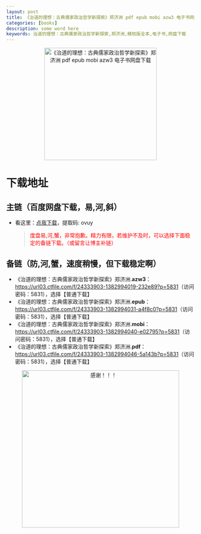 ```yaml
---
layout: post
title: 《治道的理想：古典儒家政治哲学新探索》郑济洲 pdf epub mobi azw3 电子书网盘下载
categories: [books]
description: some word here
keywords: 治道的理想：古典儒家政治哲学新探索,郑济洲,精校版全本,电子书,网盘下载
---
```


<div align="center"><img src="https://qweree.cn/wp-content/uploads/2024/10/zhi-dao-de-li-xiang.jpg" alt="《治道的理想：古典儒家政治哲学新探索》郑济洲 pdf epub mobi azw3 电子书网盘下载" width="300px" height="auto"></div>

# 下载地址

## 主链（百度网盘下载，易,河,斜）

- 看这里：[点我下载](https://pan.baidu.com/s/1iMXUbSbtZQZjDcqDmnWUyw?pwd=ovuy)，提取码: ovuy

  > <p style="color:red" >度盘易,河,蟹，非常抱歉。精力有限，若维护不及时，可以选择下面稳定的备链下载。（或留言让博主补链）</p>

## 备链（防,河,蟹，速度稍慢，但下载稳定啊）

- 《治道的理想：古典儒家政治哲学新探索》郑济洲.**azw3**：<https://url03.ctfile.com/f/24333903-1382994019-232e89?p=5831>（访问密码：5831），选择【普通下载】
- 《治道的理想：古典儒家政治哲学新探索》郑济洲.**epub**：<https://url03.ctfile.com/f/24333903-1382994031-a4f8c0?p=5831>（访问密码：5831），选择【普通下载】
- 《治道的理想：古典儒家政治哲学新探索》郑济洲.**mobi**：<https://url03.ctfile.com/f/24333903-1382994040-e02795?p=5831>（访问密码：5831），选择【普通下载】
- 《治道的理想：古典儒家政治哲学新探索》郑济洲.**pdf**：<https://url03.ctfile.com/f/24333903-1382994046-5a143b?p=5831>（访问密码：5831），选择【普通下载】

<div align="center"><img src="https://pic.imgdb.cn/item/6707df6bd29ded1a8ce37031.gif" alt="感谢！！！" width="420px" height="auto"/></div>
